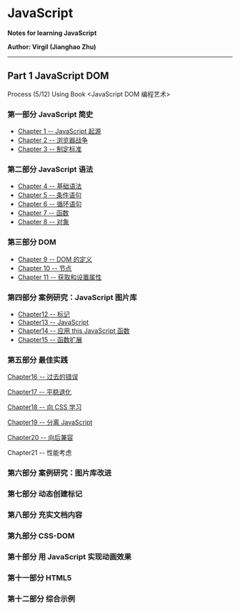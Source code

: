 # JavaScript 
**Notes for learning JavaScript** 

**Author: Virgil (Jianghao Zhu)**  

---

## Part 1 JavaScript DOM 

Process (5/12) Using Book <JavaScript DOM 编程艺术>

### 第一部分 JavaScript 简史

- [Chapter 1 -- JavaScript 起源](JavaScriptDomNotes/Chapter1.md)
- [Chapter 2 -- 浏览器战争](JavaScriptDomNotes/Chapter2.md)
- [Chapter 3 -- 制定标准](JavaScriptDomNotes/Chapter3.md)

### 第二部分 JavaScript 语法

- [Chapter 4 -- 基础语法](JavaScriptDomNotes/Chapter4.md)
- [Chapter 5 -- 条件语句](JavaScriptDomNotes/Chapter5.md)
- [Chapter 6 -- 循环语句](JavaScriptDomNotes/Chapter6.md)
- [Chapter 7 -- 函数](JavaScriptDomNotes/Chapter7.md)
- [Chapter 8 -- 对象](JavaScriptDomNotes/Chapter8.md)

### 第三部分 DOM

- [Chapter 9 -- DOM 的定义](JavaScriptDomNotes/Chapter9.md)
- [Chapter 10 -- 节点](JavaScriptDomNotes/Chapter10.md)
- [Chapter 11 -- 获取和设置属性](JavaScriptDomNotes/Chapter11.md)

### 第四部分 案例研究：JavaScript 图片库

- [Chapter12 -- 标记](JavaScriptDomNotes/Chapter12.md)
- [Chapter13 -- JavaScript](JavaScriptDomNotes/Chapter13.md)
- [Chapter14 -- 应用 this JavaScript 函数](JavaScriptDomNotes/Chapter14.md)
- [Chapter15 -- 函数扩展](JavaScriptDomNotes/Chapter15.md)

### 第五部分 最佳实践

[Chapter16 -- 过去的错误](JavaScriptDomNotes/Chapter16.md)

[Chapter17 -- 平稳退化](JavaScriptDomNotes/Chapter17.md)

[Chapter18 -- 向 CSS 学习](JavaScriptDomNotes.Chapter18.md)

[Chapter19 -- 分离 JavaScript](JavaScriptDomNotes.Chapter19.md)

[Chapter20 -- 向后兼容](JavaScriptDomNotes.Chapter20.md)

Chapter21 -- 性能考虑

### 第六部分 案例研究：图片库改进

### 第七部分 动态创建标记

### 第八部分 充实文档内容

### 第九部分 CSS-DOM

### 第十部分 用 JavaScript 实现动画效果

### 第十一部分 HTML5

### 第十二部分 综合示例 

